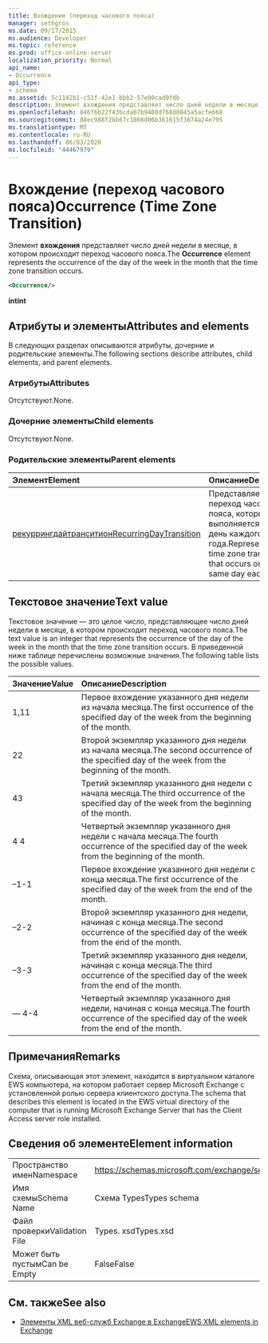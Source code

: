 ```yaml
---
title: Вхождение (переход часового пояса)
manager: sethgros
ms.date: 09/17/2015
ms.audience: Developer
ms.topic: reference
ms.prod: office-online-server
localization_priority: Normal
api_name:
- Occurrence
api_type:
- schema
ms.assetid: 5c1142b1-c51f-42e1-bbb2-57e00cad0fdb
description: Элемент вхождения представляет число дней недели в месяце, в котором происходит переход часового пояса.
ms.openlocfilehash: 846f6b22f43bcda07b9408d768d0845a5acfe668
ms.sourcegitcommit: 88ec988f2bb67c1866d06b361615f3674a24e795
ms.translationtype: MT
ms.contentlocale: ru-RU
ms.lasthandoff: 06/03/2020
ms.locfileid: "44467979"
---
```

# <a name="occurrence-time-zone-transition"></a><span data-ttu-id="e04b7-103">Вхождение (переход часового пояса)</span><span class="sxs-lookup"><span data-stu-id="e04b7-103">Occurrence (Time Zone Transition)</span></span>

<span data-ttu-id="e04b7-104">Элемент **вхождения** представляет число дней недели в месяце, в котором происходит переход часового пояса.</span><span class="sxs-lookup"><span data-stu-id="e04b7-104">The **Occurrence** element represents the occurrence of the day of the week in the month that the time zone transition occurs.</span></span> 
  
```xml
<Occurrence/>
```

<span data-ttu-id="e04b7-105">**int**</span><span class="sxs-lookup"><span data-stu-id="e04b7-105">**int**</span></span>

## <a name="attributes-and-elements"></a><span data-ttu-id="e04b7-106">Атрибуты и элементы</span><span class="sxs-lookup"><span data-stu-id="e04b7-106">Attributes and elements</span></span>

<span data-ttu-id="e04b7-107">В следующих разделах описываются атрибуты, дочерние и родительские элементы.</span><span class="sxs-lookup"><span data-stu-id="e04b7-107">The following sections describe attributes, child elements, and parent elements.</span></span>
  
### <a name="attributes"></a><span data-ttu-id="e04b7-108">Атрибуты</span><span class="sxs-lookup"><span data-stu-id="e04b7-108">Attributes</span></span>

<span data-ttu-id="e04b7-109">Отсутствуют.</span><span class="sxs-lookup"><span data-stu-id="e04b7-109">None.</span></span>
  
### <a name="child-elements"></a><span data-ttu-id="e04b7-110">Дочерние элементы</span><span class="sxs-lookup"><span data-stu-id="e04b7-110">Child elements</span></span>

<span data-ttu-id="e04b7-111">Отсутствуют.</span><span class="sxs-lookup"><span data-stu-id="e04b7-111">None.</span></span>
  
### <a name="parent-elements"></a><span data-ttu-id="e04b7-112">Родительские элементы</span><span class="sxs-lookup"><span data-stu-id="e04b7-112">Parent elements</span></span>

|<span data-ttu-id="e04b7-113">**Элемент**</span><span class="sxs-lookup"><span data-stu-id="e04b7-113">**Element**</span></span>|<span data-ttu-id="e04b7-114">**Описание**</span><span class="sxs-lookup"><span data-stu-id="e04b7-114">**Description**</span></span>|
|:-----|:-----|
|[<span data-ttu-id="e04b7-115">рекуррингдайтранситион</span><span class="sxs-lookup"><span data-stu-id="e04b7-115">RecurringDayTransition</span></span>](recurringdaytransition.md) <br/> |<span data-ttu-id="e04b7-116">Представляет переход часового пояса, который выполняется в один день каждого года.</span><span class="sxs-lookup"><span data-stu-id="e04b7-116">Represents a time zone transition that occurs on the same day each year.</span></span>  <br/> |
   
## <a name="text-value"></a><span data-ttu-id="e04b7-117">Текстовое значение</span><span class="sxs-lookup"><span data-stu-id="e04b7-117">Text value</span></span>

<span data-ttu-id="e04b7-118">Текстовое значение — это целое число, представляющее число дней недели в месяце, в котором происходит переход часового пояса.</span><span class="sxs-lookup"><span data-stu-id="e04b7-118">The text value is an integer that represents the occurrence of the day of the week in the month that the time zone transition occurs.</span></span> <span data-ttu-id="e04b7-119">В приведенной ниже таблице перечислены возможные значения.</span><span class="sxs-lookup"><span data-stu-id="e04b7-119">The following table lists the possible values.</span></span>
  
|<span data-ttu-id="e04b7-120">**Значение**</span><span class="sxs-lookup"><span data-stu-id="e04b7-120">**Value**</span></span>|<span data-ttu-id="e04b7-121">**Описание**</span><span class="sxs-lookup"><span data-stu-id="e04b7-121">**Description**</span></span>|
|:-----|:-----|
|<span data-ttu-id="e04b7-122">1,1</span><span class="sxs-lookup"><span data-stu-id="e04b7-122">1</span></span>  <br/> |<span data-ttu-id="e04b7-123">Первое вхождение указанного дня недели из начала месяца.</span><span class="sxs-lookup"><span data-stu-id="e04b7-123">The first occurrence of the specified day of the week from the beginning of the month.</span></span>  <br/> |
|<span data-ttu-id="e04b7-124">2</span><span class="sxs-lookup"><span data-stu-id="e04b7-124">2</span></span>  <br/> |<span data-ttu-id="e04b7-125">Второй экземпляр указанного дня недели из начала месяца.</span><span class="sxs-lookup"><span data-stu-id="e04b7-125">The second occurrence of the specified day of the week from the beginning of the month.</span></span>  <br/> |
|<span data-ttu-id="e04b7-126">4</span><span class="sxs-lookup"><span data-stu-id="e04b7-126">3</span></span>  <br/> |<span data-ttu-id="e04b7-127">Третий экземпляр указанного дня недели с начала месяца.</span><span class="sxs-lookup"><span data-stu-id="e04b7-127">The third occurrence of the specified day of the week from the beginning of the month.</span></span>  <br/> |
|<span data-ttu-id="e04b7-128">4 </span><span class="sxs-lookup"><span data-stu-id="e04b7-128">4</span></span>  <br/> |<span data-ttu-id="e04b7-129">Четвертый экземпляр указанного дня недели с начала месяца.</span><span class="sxs-lookup"><span data-stu-id="e04b7-129">The fourth occurrence of the specified day of the week from the beginning of the month.</span></span>  <br/> |
|<span data-ttu-id="e04b7-130">–1</span><span class="sxs-lookup"><span data-stu-id="e04b7-130">-1</span></span>  <br/> |<span data-ttu-id="e04b7-131">Первое вхождение указанного дня недели с конца месяца.</span><span class="sxs-lookup"><span data-stu-id="e04b7-131">The first occurrence of the specified day of the week from the end of the month.</span></span>  <br/> |
|<span data-ttu-id="e04b7-132">–2</span><span class="sxs-lookup"><span data-stu-id="e04b7-132">-2</span></span>  <br/> |<span data-ttu-id="e04b7-133">Второй экземпляр указанного дня недели, начиная с конца месяца.</span><span class="sxs-lookup"><span data-stu-id="e04b7-133">The second occurrence of the specified day of the week from the end of the month.</span></span>  <br/> |
|<span data-ttu-id="e04b7-134">–3</span><span class="sxs-lookup"><span data-stu-id="e04b7-134">-3</span></span>  <br/> |<span data-ttu-id="e04b7-135">Третий экземпляр указанного дня недели, начиная с конца месяца.</span><span class="sxs-lookup"><span data-stu-id="e04b7-135">The third occurrence of the specified day of the week from the end of the month.</span></span>  <br/> |
|<span data-ttu-id="e04b7-136">— 4</span><span class="sxs-lookup"><span data-stu-id="e04b7-136">-4</span></span>  <br/> |<span data-ttu-id="e04b7-137">Четвертый экземпляр указанного дня недели, начиная с конца месяца.</span><span class="sxs-lookup"><span data-stu-id="e04b7-137">The fourth occurrence of the specified day of the week from the end of the month.</span></span>  <br/> |
   
## <a name="remarks"></a><span data-ttu-id="e04b7-138">Примечания</span><span class="sxs-lookup"><span data-stu-id="e04b7-138">Remarks</span></span>

<span data-ttu-id="e04b7-139">Схема, описывающая этот элемент, находится в виртуальном каталоге EWS компьютера, на котором работает сервер Microsoft Exchange с установленной ролью сервера клиентского доступа.</span><span class="sxs-lookup"><span data-stu-id="e04b7-139">The schema that describes this element is located in the EWS virtual directory of the computer that is running Microsoft Exchange Server that has the Client Access server role installed.</span></span>
  
## <a name="element-information"></a><span data-ttu-id="e04b7-140">Сведения об элементе</span><span class="sxs-lookup"><span data-stu-id="e04b7-140">Element information</span></span>

|||
|:-----|:-----|
|<span data-ttu-id="e04b7-141">Пространство имен</span><span class="sxs-lookup"><span data-stu-id="e04b7-141">Namespace</span></span>  <br/> |https://schemas.microsoft.com/exchange/services/2006/types  <br/> |
|<span data-ttu-id="e04b7-142">Имя схемы</span><span class="sxs-lookup"><span data-stu-id="e04b7-142">Schema Name</span></span>  <br/> |<span data-ttu-id="e04b7-143">Схема Types</span><span class="sxs-lookup"><span data-stu-id="e04b7-143">Types schema</span></span>  <br/> |
|<span data-ttu-id="e04b7-144">Файл проверки</span><span class="sxs-lookup"><span data-stu-id="e04b7-144">Validation File</span></span>  <br/> |<span data-ttu-id="e04b7-145">Types. xsd</span><span class="sxs-lookup"><span data-stu-id="e04b7-145">Types.xsd</span></span>  <br/> |
|<span data-ttu-id="e04b7-146">Может быть пустым</span><span class="sxs-lookup"><span data-stu-id="e04b7-146">Can be Empty</span></span>  <br/> |<span data-ttu-id="e04b7-147">False</span><span class="sxs-lookup"><span data-stu-id="e04b7-147">False</span></span>  <br/> |
   
## <a name="see-also"></a><span data-ttu-id="e04b7-148">См. также</span><span class="sxs-lookup"><span data-stu-id="e04b7-148">See also</span></span>

- [<span data-ttu-id="e04b7-149">Элементы XML веб-служб Exchange в Exchange</span><span class="sxs-lookup"><span data-stu-id="e04b7-149">EWS XML elements in Exchange</span></span>](ews-xml-elements-in-exchange.md)

